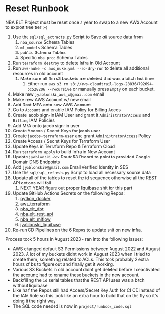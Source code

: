 # Reset Runbook
NBA ELT Project must be reset once a year to swap to a new AWS Account to exploit free tier ;-)

1. Use the `sql/sql_extracts.py` Script to Save *all* source data from
   1. `nba_source` Schema Tables
   2. `ml_models` Schema Tables
   3. `public` Schema Tables
   4. Specific `nba_prod` Schema Tables
2. Run `terraform destroy` to delete Infra in Old Account
3. Run `aws-nuke -c aws_nuke.yml --no-dry-run` to delete all additional resources in old account
   1. Make sure all fkn s3 buckets are deleted that was a bitch last time
      1. Either run `aws s3 rm s3://aws-cloudtrail-logs-288364792694-bc528206 --recursive` or manually press `Empty` on each bucket.
4. Make new `jyablonski_aws_x@gmail.com` email
5. Make new AWS Account w/ new email
6. Add Root MFA onto new AWS Account
7. Go to `Account` and enable IAM Policy for Billing Acces
8. Create jacob sign-in IAM User and grant it `AdministratorAccess` and `Billing` IAM Policies
9. Add MFA onto jacob sign-in user
10. Create Access / Secret Keys for jacob user
11. Create `jacobs-terraform-user` and grant `AdministratorAccess` Policy
12. Create Access / Secret Keys for Terraform User
13. Update Keys in Terraform Repo & Terraform Cloud
14. Run `terraform apply` to build Infra in New Account
15. Update `jyablonski.dev` Route53 Record to point to provided Google Domain DNS Endpoints
16. Add `jyablonski9@gmail.com` Email Verified Identity in SES
17. Use the `sql/sql_refresh.py` Script to load all necessary source data
18. Update all of the tables to reset the id sequence otherwise all the REST API actions will fail
    1.  NEXT YEAR figure out proper liquibase shit for this part
19. Update GitHub Actions Secrets on the following Repos:
    1.  [python_docker](https://github.com/jyablonski/python_docker)
    2.  [aws_terraform](https://github.com/jyablonski/aws_terraform)
    3.  [nba_elt_dbt](https://github.com/jyablonski/nba_elt_dbt)
    4.  [nba_elt_rest_api](https://github.com/jyablonski/nba_elt_rest_api)
    5.  [nba_elt_mlflow](https://github.com/jyablonski/nba_elt_mlflow)
    6.  [jyablonski_liquibase](https://github.com/jyablonski/jyablonski_liquibase)
20. Re-run CD Pipelines on the 6 Repos to update shit on new infra.


Process took 5 hours in August 2023 - ran into the following issues:
- AWS changed default S3 Permissions between August 2022 and August 2023.  A lot of my buckets didnt work in August 2023 when i tried to create them, something related to ACLs.  This took probably 2 extra hours of bs to figure out and finally get it working.
- Various S3 Buckets in old account didnt get deleted before I deactivated the account; had to rename these buckets in the new account.
- Backfilling the `id` serial tables that the REST API uses was a bitch without liquibase
- Like half the Repos still had Access/Secret Key Auth for CI CD instead of the IAM Role so this took like an extra hour to build that on the fly so it's doing it the right way
- The SQL code needed is now in `project/runbook_code.sql`